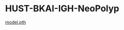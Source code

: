# HUST-BKAI-IGH-NeoPolyp
[model.pth](https://1drv.ms/u/c/38d514df827fd9dc/EXOG-1CJ5opDmrqGaQncFl8B73k8z1KIJqFoWod0wMGOWw?e=BTThbA)
